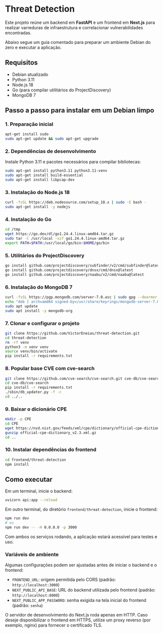# Threat Detection

Este projeto reúne um backend em **FastAPI** e um frontend em **Next.js** para realizar varreduras de infraestrutura e correlacionar vulnerabilidades encontradas.

Abaixo segue um guia comentado para preparar um ambiente Debian do zero e executar a aplicação.

## Requisitos

- Debian atualizado
- Python 3.11
- Node.js 18
- Go (para compilar utilitários do ProjectDiscovery)
- MongoDB 7

## Passo a passo para instalar em um Debian limpo

### 1. Preparação inicial

```bash
apt-get install sudo
sudo apt-get update && sudo apt-get upgrade
```

### 2. Dependências de desenvolvimento

Instale Python 3.11 e pacotes necessários para compilar bibliotecas:

```bash
sudo apt-get install python3.11 python3.11-venv
sudo apt-get install build-essential
sudo apt-get install libpcap-dev
```

### 3. Instalação do Node.js 18

```bash
curl -fsSL https://deb.nodesource.com/setup_18.x | sudo -E bash -
sudo apt-get install -y nodejs
```

### 4. Instalação do Go

```bash
cd /tmp
wget https://go.dev/dl/go1.24.4.linux-amd64.tar.gz
sudo tar -C /usr/local -xzf go1.24.4.linux-amd64.tar.gz
export PATH=$PATH:/usr/local/go/bin:$HOME/go/bin
```

### 5. Utilitários do ProjectDiscovery

```bash
go install github.com/projectdiscovery/subfinder/v2/cmd/subfinder@latest
go install github.com/projectdiscovery/dnsx/cmd/dnsx@latest
go install github.com/projectdiscovery/naabu/v2/cmd/naabu@latest
```

### 6. Instalação do MongoDB 7

```bash
curl -fsSL https://pgp.mongodb.com/server-7.0.asc | sudo gpg --dearmor -o /usr/share/keyrings/mongodb-server-7.0.gpg
echo "deb [ arch=amd64 signed-by=/usr/share/keyrings/mongodb-server-7.0.gpg ] https://repo.mongodb.org/apt/debian bookworm/mongodb-org/7.0 main" | sudo tee /etc/apt/sources.list.d/mongodb-org-7.0.list
sudo apt update
sudo apt install -y mongodb-org
```

### 7. Clonar e configurar o projeto

```bash
git clone https://github.com/VictorEneias/threat-detection.git
cd threat-detection
rm -rf venv
python3 -m venv venv
source venv/bin/activate
pip install -r requirements.txt
```

### 8. Popular base CVE com cve-search

```bash
git clone https://github.com/cve-search/cve-search.git cve-db/cve-search
cd cve-db/cve-search
pip install -r requirements.txt
./sbin/db_updater.py -f -c
cd ../..
```

### 9. Baixar o dicionário CPE

```bash
mkdir -p CPE
cd CPE
wget https://nvd.nist.gov/feeds/xml/cpe/dictionary/official-cpe-dictionary_v2.3.xml.gz
gunzip official-cpe-dictionary_v2.3.xml.gz
cd ..
```

### 10. Instalar dependências do frontend

```bash
cd frontend/threat-detection
npm install
```

## Como executar

Em um terminal, inicie o backend:

```bash
uvicorn api:app --reload
```

Em outro terminal, do diretório `frontend/threat-detection`, inicie o frontend:

```bash
npm run dev
# ou
npm run dev -- -H 0.0.0.0 -p 3000
```

Com ambos os serviços rodando, a aplicação estará acessível para testes e uso.

### Variáveis de ambiente

Algumas configurações podem ser ajustadas antes de iniciar o backend e o frontend:

- `FRONTEND_URL`: origem permitida pelo CORS (padrão: `http://localhost:3000`)
- `NEXT_PUBLIC_API_BASE`: URL do backend utilizada pelo frontend (padrão: `http://localhost:8000`)
- `NEXT_PUBLIC_APP_PASSWORD`: senha exigida na tela inicial do frontend (padrão: `senha`)

O servidor de desenvolvimento do Next.js roda apenas em HTTP. Caso deseje disponibilizar o frontend em HTTPS, utilize um proxy reverso (por exemplo, nginx) para fornecer o certificado TLS.

